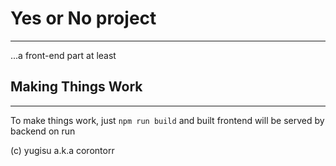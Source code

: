 # Yes or No project

---

...a front-end part at least

## Making Things Work

---

To make things work, just `npm run build` and built frontend will be served by backend on run

(c) yugisu a.k.a corontorr

